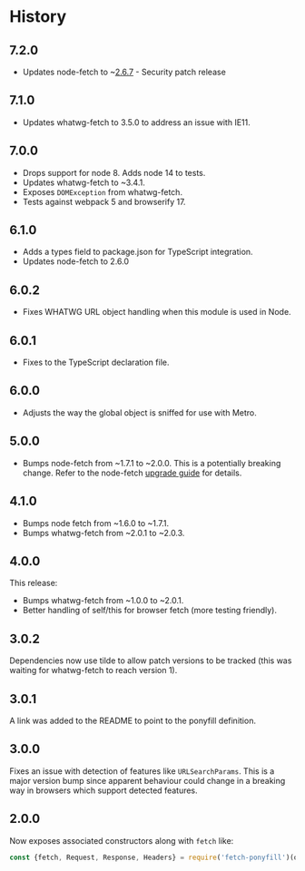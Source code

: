 # History

## 7.2.0

- Updates node-fetch to ~[2.6.7](https://github.com/node-fetch/node-fetch/releases/tag/v2.6.7) - Security patch release

## 7.1.0

- Updates whatwg-fetch to 3.5.0 to address an issue with IE11.

## 7.0.0

- Drops support for node 8. Adds node 14 to tests.
- Updates whatwg-fetch to ~3.4.1.
- Exposes `DOMException` from whatwg-fetch.
- Tests against webpack 5 and browserify 17.

## 6.1.0

- Adds a types field to package.json for TypeScript integration.
- Updates node-fetch to 2.6.0

## 6.0.2

- Fixes WHATWG URL object handling when this module is used in Node.

## 6.0.1

- Fixes to the TypeScript declaration file.

## 6.0.0

- Adjusts the way the global object is sniffed for use with Metro.

## 5.0.0

- Bumps node-fetch from ~1.7.1 to ~2.0.0. This is a potentially breaking
   change. Refer to the node-fetch [upgrade guide](https://github.com/bitinn/node-fetch/blob/master/UPGRADE-GUIDE.md)
   for details.

## 4.1.0

- Bumps node fetch from ~1.6.0 to ~1.7.1.
- Bumps whatwg-fetch from ~2.0.1 to ~2.0.3.

## 4.0.0

This release:

- Bumps whatwg-fetch from ~1.0.0 to ~2.0.1.
- Better handling of self/this for browser fetch (more testing friendly).

## 3.0.2

Dependencies now use tilde to allow patch versions to be tracked (this was
waiting for whatwg-fetch to reach version 1).

## 3.0.1

A link was added to the README to point to the ponyfill definition.

## 3.0.0

Fixes an issue with detection of features like `URLSearchParams`. This is a
major version bump since apparent behaviour could change in a breaking way in
browsers which support detected features.

## 2.0.0

Now exposes associated constructors along with `fetch` like:

```javascript
const {fetch, Request, Response, Headers} = require('fetch-ponyfill')(options);
```
